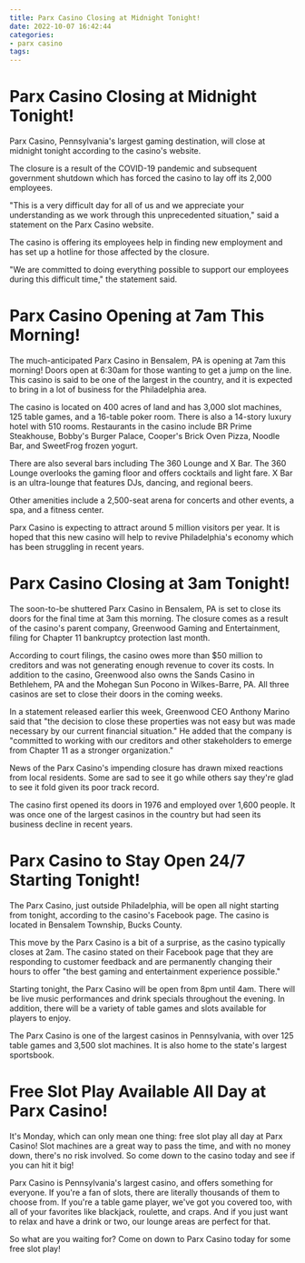 ```yaml
---
title: Parx Casino Closing at Midnight Tonight!
date: 2022-10-07 16:42:44
categories:
- parx casino
tags:
---
```



#  Parx Casino Closing at Midnight Tonight!

Parx Casino, Pennsylvania's largest gaming destination, will close at midnight tonight according to the casino's website.

The closure is a result of the COVID-19 pandemic and subsequent government shutdown which has forced the casino to lay off its 2,000 employees.

"This is a very difficult day for all of us and we appreciate your understanding as we work through this unprecedented situation," said a statement on the Parx Casino website.

The casino is offering its employees help in finding new employment and has set up a hotline for those affected by the closure.

"We are committed to doing everything possible to support our employees during this difficult time," the statement said.

#  Parx Casino Opening at 7am This Morning!

The much-anticipated Parx Casino in Bensalem, PA is opening at 7am this morning! Doors open at 6:30am for those wanting to get a jump on the line. This casino is said to be one of the largest in the country, and it is expected to bring in a lot of business for the Philadelphia area.

The casino is located on 400 acres of land and has 3,000 slot machines, 125 table games, and a 16-table poker room. There is also a 14-story luxury hotel with 510 rooms. Restaurants in the casino include BR Prime Steakhouse, Bobby's Burger Palace, Cooper's Brick Oven Pizza, Noodle Bar, and SweetFrog frozen yogurt.

There are also several bars including The 360 Lounge and X Bar. The 360 Lounge overlooks the gaming floor and offers cocktails and light fare. X Bar is an ultra-lounge that features DJs, dancing, and regional beers.

Other amenities include a 2,500-seat arena for concerts and other events, a spa, and a fitness center.

Parx Casino is expecting to attract around 5 million visitors per year. It is hoped that this new casino will help to revive Philadelphia's economy which has been struggling in recent years.

#  Parx Casino Closing at 3am Tonight!

The soon-to-be shuttered Parx Casino in Bensalem, PA is set to close its doors for the final time at 3am this morning. The closure comes as a result of the casino's parent company, Greenwood Gaming and Entertainment, filing for Chapter 11 bankruptcy protection last month.

According to court filings, the casino owes more than $50 million to creditors and was not generating enough revenue to cover its costs. In addition to the casino, Greenwood also owns the Sands Casino in Bethlehem, PA and the Mohegan Sun Pocono in Wilkes-Barre, PA. All three casinos are set to close their doors in the coming weeks.

In a statement released earlier this week, Greenwood CEO Anthony Marino said that "the decision to close these properties was not easy but was made necessary by our current financial situation." He added that the company is "committed to working with our creditors and other stakeholders to emerge from Chapter 11 as a stronger organization."

News of the Parx Casino's impending closure has drawn mixed reactions from local residents. Some are sad to see it go while others say they're glad to see it fold given its poor track record.

The casino first opened its doors in 1976 and employed over 1,600 people. It was once one of the largest casinos in the country but had seen its business decline in recent years.

#  Parx Casino to Stay Open 24/7 Starting Tonight!

The Parx Casino, just outside Philadelphia, will be open all night starting from tonight, according to the casino's Facebook page. The casino is located in Bensalem Township, Bucks County.

This move by the Parx Casino is a bit of a surprise, as the casino typically closes at 2am. The casino stated on their Facebook page that they are responding to customer feedback and are permanently changing their hours to offer "the best gaming and entertainment experience possible."

Starting tonight, the Parx Casino will be open from 8pm until 4am. There will be live music performances and drink specials throughout the evening. In addition, there will be a variety of table games and slots available for players to enjoy.

The Parx Casino is one of the largest casinos in Pennsylvania, with over 125 table games and 3,500 slot machines. It is also home to the state's largest sportsbook.

#  Free Slot Play Available All Day at Parx Casino!

It's Monday, which can only mean one thing: free slot play all day at Parx Casino! Slot machines are a great way to pass the time, and with no money down, there's no risk involved. So come down to the casino today and see if you can hit it big!

Parx Casino is Pennsylvania's largest casino, and offers something for everyone. If you're a fan of slots, there are literally thousands of them to choose from. If you're a table game player, we've got you covered too, with all of your favorites like blackjack, roulette, and craps. And if you just want to relax and have a drink or two, our lounge areas are perfect for that.

So what are you waiting for? Come on down to Parx Casino today for some free slot play!